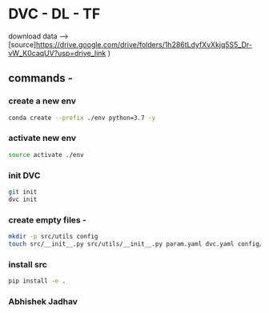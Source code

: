 # DVC - DL - TF 

download data --> [source]https://drive.google.com/drive/folders/1h286tLdyfXvXkjq5S5_Dr-vW_K0caqUV?usp=drive_link
)

## commands - 

### create a new env
```bash
conda create --prefix ./env python=3.7 -y
```

### activate new env
```bash
source activate ./env
```

### init DVC
```bash
git init
dvc init
```

### create empty files - 
```bash
mkdir -p src/utils config
touch src/__init__.py src/utils/__init__.py param.yaml dvc.yaml config/config.yaml src/stage_01_load_save.py src/utils/all_utils.py setup.py .gitignore
```

### install src 
```bash
pip install -e .
```

### Abhishek Jadhav